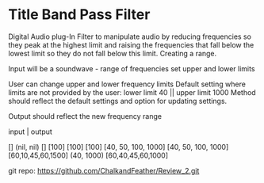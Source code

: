 # Title Band Pass Filter

Digital Audio plug-In
Filter to manipulate audio by reducing frequencies so they peak at the highest limit and raising
the frequencies that fall below the lowest limit so they do not fall below this limit.
Creating a range.

Input will be a soundwave - range of frequencies
set upper and lower limits

User can change upper and lower frequency limits
Default setting where limits are not provided by the user: lower limit 40 || upper limit 1000
Method should reflect the default settings and option for updating settings.

Output should reflect the new frequency range

input | output

[] (nil, nil) []
[100] [100] [100]
[40, 50, 100, 1000] [40, 50, 100, 1000]
[60,10,45,60,1500] (40, 1000) [60,40,45,60,1000]

git repo: https://github.com/ChalkandFeather/Review_2.git
